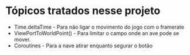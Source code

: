 # Tópicos tratados nesse projeto
* Time.deltaTime - Para não ligar o movimento do jogo com o framerate
* ViewPortToWorldPoint() - Para limitar o campo onde an ave pode se mover.
* Coroutines - Para a nave atirar enquanto segurar o botão
